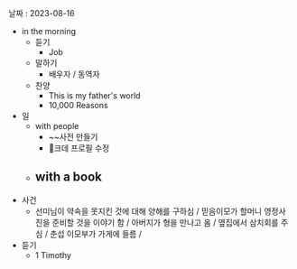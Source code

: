 날짜 : 2023-08-16
- in the morning
	- 듣기
		- Job
	- 말하기
		-  배우자 / 동역자 
	- 찬양
		- This is my father's world
		- 10,000 Reasons
- 일
	- with people
		- ~~사전 만들기
		- 크데 프로필 수정
	- with a book
		- 
- 사건
	- 선미님이 약속을 못지킨 것에 대해 양해를 구하심 / 믿음이모가 할머니 영정사진을 준비할 것을 이야기 함 / 아버지가 형을 만나고 옴 / 옆집에서 삼치회를 주심 / 춘섭 이모부가 가게에 들름 / 
- 듣기
	- 1 Timothy
